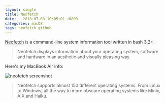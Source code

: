 ```yaml
---
layout: single
title: Neofetch
date:   2018-07-08 10:05:01 +0800
categories: macOS
tags: neofetch github
---
```

[Neofetch](https://github.com/dylanaraps/neofetch) is a command-line system information tool written in bash 3.2+.

>Neofetch displays information about your operating system, software and hardware in an aesthetic and visually pleasing way.

Here's my MacBook Air info:

<img data-src="{% asset_path neofetch.png %}" src="{% asset_path neofetch-lq.png %}" class="lazyload blur-up" alt="neofetch screenshot"/>

>Neofetch supports almost 150 different operating systems. From Linux to Windows, all the way to more obscure operating systems like Minix, AIX and Haiku.
